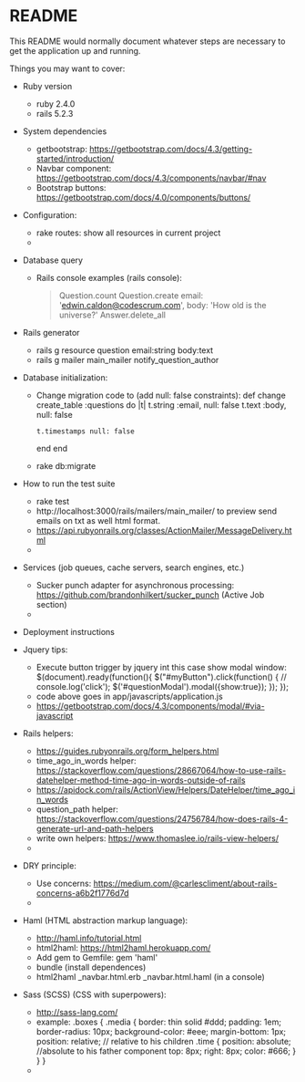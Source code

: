 # README

This README would normally document whatever steps are necessary to get the
application up and running.

Things you may want to cover:

* Ruby version
  - ruby 2.4.0
  - rails 5.2.3

* System dependencies
  - getbootstrap: https://getbootstrap.com/docs/4.3/getting-started/introduction/
  - Navbar component: https://getbootstrap.com/docs/4.3/components/navbar/#nav
  - Bootstrap buttons: https://getbootstrap.com/docs/4.0/components/buttons/

* Configuration:
  - rake routes: show all resources in current project
  -

* Database query
  - Rails console examples (rails console):
    > Question.count
    > Question.create email: 'edwin.caldon@codescrum.com', body: 'How old is the universe?'
    > Answer.delete_all

* Rails generator
  - rails g resource question email:string body:text
  - rails g mailer main_mailer notify_question_author

* Database initialization:
  - Change migration code to (add null: false constraints):
    def change
      create_table :questions do |t|
        t.string :email, null: false
        t.text :body, null: false

        t.timestamps null: false
      end
    end
  - rake db:migrate

* How to run the test suite
  - rake test
  - http://localhost:3000/rails/mailers/main_mailer/ to preview send emails on txt as well html format.
  - https://api.rubyonrails.org/classes/ActionMailer/MessageDelivery.html
  -

* Services (job queues, cache servers, search engines, etc.)
  - Sucker punch adapter for asynchronous processing: https://github.com/brandonhilkert/sucker_punch (Active Job section)
  -

* Deployment instructions

* Jquery tips:
  - Execute button trigger by jquery int this case show modal window:
    $(document).ready(function(){
       $("#myButton").click(function() {
         // console.log('click');
         $('#questionModal').modal({show:true});
       });
    });
  - code above goes in app/javascripts/application.js
  - https://getbootstrap.com/docs/4.3/components/modal/#via-javascript

* Rails helpers:
  - https://guides.rubyonrails.org/form_helpers.html
  - time_ago_in_words helper: https://stackoverflow.com/questions/28667064/how-to-use-rails-datehelper-method-time-ago-in-words-outside-of-rails
  - https://apidock.com/rails/ActionView/Helpers/DateHelper/time_ago_in_words
  - question_path helper: https://stackoverflow.com/questions/24756784/how-does-rails-4-generate-url-and-path-helpers
  - write own helpers: https://www.thomaslee.io/rails-view-helpers/
  -

* DRY principle:
  - Use concerns: https://medium.com/@carlescliment/about-rails-concerns-a6b2f1776d7d
  -

* Haml (HTML abstraction markup language):
  - http://haml.info/tutorial.html
  - html2haml: https://html2haml.herokuapp.com/
  - Add gem to Gemfile:
    gem 'haml'
  - bundle (install dependences)
  - html2haml \_navbar.html.erb \_navbar.html.haml (in a console)

* Sass (SCSS) (CSS with superpowers):
  - http://sass-lang.com/
  - example:
      .boxes {
        .media {
            border: thin solid #ddd;
            padding: 1em;
            border-radius: 10px;
            background-color: #eee;
            margin-bottom: 1px;
            position: relative; // relative to his children
            .time {
                position: absolute; //absolute to his father component
                top: 8px;
                right: 8px;
                color: #666;
            }
        }
      }
  -
